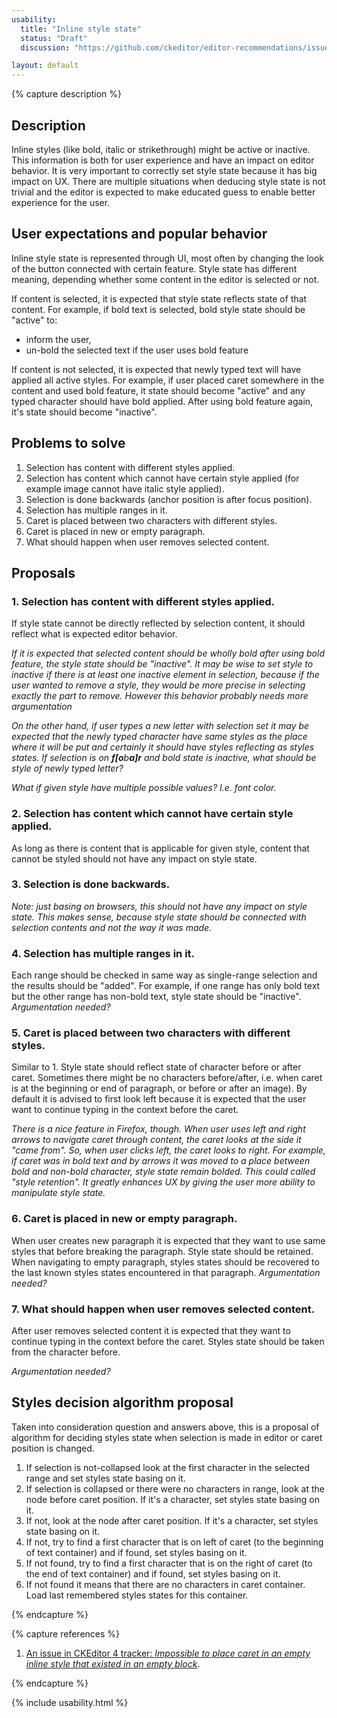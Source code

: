 ```yaml
---
usability:
  title: "Inline style state"
  status: "Draft"
  discussion: "https://github.com/ckeditor/editor-recommendations/issues/32"

layout: default
---
```


{% capture description %}

## Description

Inline styles (like bold, italic or strikethrough) might be active or inactive. This information is both for user experience
and have an impact on editor behavior. It is very important to correctly set style state because it has big impact on UX.
There are multiple situations when deducing style state is not trivial and the editor is expected to make educated guess
to enable better experience for the user.

## User expectations and popular behavior

Inline style state is represented through UI, most often by changing the look of the button connected with certain feature.
Style state has different meaning, depending whether some content in the editor is selected or not.

If content is selected, it is expected that style state reflects state of that content. For example, if bold text is
selected, bold style state should be "active" to:

* inform the user,
* un-bold the selected text if the user uses bold feature

If content is not selected, it is expected that newly typed text will have applied all active styles. For example, if
user placed caret somewhere in the content and used bold feature, it state should become "active" and any typed
character should have bold applied. After using bold feature again, it's state should become "inactive".

## Problems to solve

1. Selection has content with different styles applied.
2. Selection has content which cannot have certain style applied (for example image cannot have italic style applied).
3. Selection is done backwards (anchor position is after focus position).
4. Selection has multiple ranges in it.
5. Caret is placed between two characters with different styles.
6. Caret is placed in new or empty paragraph.
7. What should happen when user removes selected content.

## Proposals

### 1. Selection has content with different styles applied.

If style state cannot be directly reflected by selection content, it should reflect what is expected editor behavior.

*If it is expected that selected content should be wholly bold after using bold feature, the style state should be "inactive".
It may be wise to set style to inactive if there is at least one inactive element in selection, because if the user wanted
to remove a style, they would be more precise in selecting exactly the part to remove. However this behavior probably
needs more argumentation*

*On the other hand, if user types a new letter with selection set it may be expected that the newly typed character have
same styles as the place where it will be put and certainly it should have styles reflecting as styles states. If
selection is on **f[o**b**a]r** and bold state is inactive, what should be style of newly typed letter?*

*What if given style have multiple possible values? I.e. font color.*

### 2. Selection has content which cannot have certain style applied.

As long as there is content that is applicable for given style, content that cannot be styled should not have any
impact on style state.

### 3. Selection is done backwards.

*Note: just basing on browsers, this should not have any impact on style state. This makes sense, because style state
should be connected with selection contents and not the way it was made.*

### 4. Selection has multiple ranges in it.

Each range should be checked in same way as single-range selection and the results should be "added". For example, if
one range has only bold text but the other range has non-bold text, style state should be "inactive".
*Argumentation needed?*

### 5. Caret is placed between two characters with different styles.

Similar to 1. Style state should reflect state of character before or after caret. Sometimes there might be no characters
before/after, i.e. when caret is at the beginning or end of paragraph, or before or after an image). By default it
is advised to first look left because it is expected that the user want to continue typing in the context before the caret.

*There is a nice feature in Firefox, though. When user uses left and right arrows to navigate caret through content,
the caret looks at the side it "came from". So, when user clicks left, the caret looks to right. For example, if caret
was in bold text and by arrows it was moved to a place between bold and non-bold character, style state remain bolded.
This could called "style retention". It greatly enhances UX by giving the user more ability to manipulate style state.*

### 6. Caret is placed in new or empty paragraph.

When user creates new paragraph it is expected that they want to use same styles that before breaking the paragraph.
Style state should be retained. When navigating to empty paragraph, styles states should be recovered to the last known
styles states encountered in that paragraph. *Argumentation needed?*

### 7. What should happen when user removes selected content.

After user removes selected content it is expected that they want to continue typing in the context before the caret.
Styles state should be taken from the character before.

*Argumentation needed?*

## Styles decision algorithm proposal

Taken into consideration question and answers above, this is a proposal of algorithm for deciding styles state when
selection is made in editor or caret position is changed.

1. If selection is not-collapsed look at the first character in the selected range and set styles state basing on it.
2. If selection is collapsed or there were no characters in range, look at the node before caret position.
If it's a character, set styles state basing on it.
3. If not, look at the node after caret position. If it's a character, set styles state basing on it.
4. If not, try to find a first character that is on left of caret (to the beginning of text container) and if found,
set styles basing on it.
5. If not found, try to find a first character that is on the right of caret (to the end of text container) and if found,
set styles basing on it.
6. If not found it means that there are no characters in caret container. Load last remembered styles states for this container.

{% endcapture %}

{% capture references %}

1. [An issue in CKEditor 4 tracker: *Impossible to place caret in an empty inline style that existed in an empty block*](https://dev.ckeditor.com/ticket/12634).

{% endcapture %}

{% include usability.html %}
